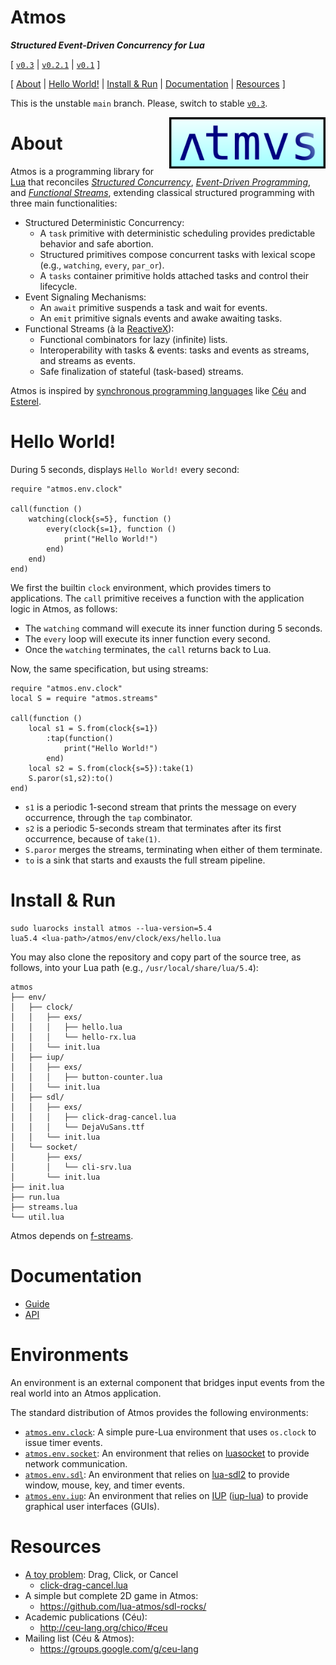 # Atmos

***Structured Event-Driven Concurrency for Lua***

[
    [`v0.3`](https://github.com/lua-atmos/atmos/tree/v0.3) |
    [`v0.2.1`](https://github.com/lua-atmos/atmos/tree/v0.2.1) |
    [`v0.1`](https://github.com/lua-atmos/atmos/tree/v0.1)
]

[
    [About](#about)                 |
    [Hello World!](#hello-world)    |
    [Install & Run](#install--run)  |
    [Documentation](#documentation) |
    [Resources](#resources)
]

This is the unstable `main` branch.
Please, switch to stable [`v0.3`](https://github.com/lua-atmos/atmos/tree/v0.3).

<img src="atmos-logo.png" width="250" align="right">

# About

Atmos is a programming library for [Lua][lua] that reconciles *[Structured
Concurrency][sc]*, *[Event-Driven Programming][events]*, and
*[Functional Streams][streams]*, extending classical structured programming
with three main functionalities:

- Structured Deterministic Concurrency:
    - A `task` primitive with deterministic scheduling provides predictable
      behavior and safe abortion.
    - Structured primitives compose concurrent tasks with lexical scope (e.g.,
      `watching`, `every`, `par_or`).
    - A `tasks` container primitive holds attached tasks and control their
      lifecycle.
- Event Signaling Mechanisms:
    - An `await` primitive suspends a task and wait for events.
    - An `emit` primitive signals events and awake awaiting tasks.
- Functional Streams (à la [ReactiveX][rx]):
    - Functional combinators for lazy (infinite) lists.
    - Interoperability with tasks & events:
        tasks and events as streams, and
        streams as events.
    - Safe finalization of stateful (task-based) streams.

Atmos is inspired by [synchronous programming languages][sync] like [Céu][ceu]
and [Esterel][esterel].

[lua]:          https://www.lua.org/
[sc]:           https://en.wikipedia.org/wiki/Structured_concurrency
[streams]:      https://en.wikipedia.org/wiki/Stream_(abstract_data_type)
[events]:       https://en.wikipedia.org/wiki/Event-driven_programming
[rx]:           https://en.wikipedia.org/wiki/ReactiveX
[sync]:         https://fsantanna.github.io/sc.html
[ceu]:          http://www.ceu-lang.org/
[esterel]:      https://en.wikipedia.org/wiki/Esterel

# Hello World!

During 5 seconds, displays `Hello World!` every second:

```
require "atmos.env.clock"

call(function ()
    watching(clock{s=5}, function ()
        every(clock{s=1}, function ()
            print("Hello World!")
        end)
    end)
end)
```

We first the builtin `clock` environment, which provides timers to
applications.
The `call` primitive receives a function with the application logic in Atmos,
as follows:

- The `watching` command will execute its inner function during 5 seconds.
- The `every` loop will execute its inner function every second.
- Once the `watching` terminates, the `call` returns back to Lua.

Now, the same specification, but using streams:

```
require "atmos.env.clock"
local S = require "atmos.streams"

call(function ()
    local s1 = S.from(clock{s=1})
        :tap(function()
            print("Hello World!")
        end)
    local s2 = S.from(clock{s=5}):take(1)
    S.paror(s1,s2):to()
end)
```

- `s1` is a periodic 1-second stream that prints the message on every
  occurrence, through the `tap` combinator.
- `s2` is a periodic 5-seconds stream that terminates after its first
  occurrence, because of `take(1)`.
- `S.paror` merges the streams, terminating when either of them terminate.
- `to` is a sink that starts and exausts the full stream pipeline.

# Install & Run

```
sudo luarocks install atmos --lua-version=5.4
lua5.4 <lua-path>/atmos/env/clock/exs/hello.lua
```

You may also clone the repository and copy part of the source tree, as follows,
into your Lua path (e.g., `/usr/local/share/lua/5.4`):

```
atmos
├── env/
│   ├── clock/
│   │   ├── exs/
│   │   │   ├── hello.lua
│   │   │   └── hello-rx.lua
│   │   └── init.lua
│   ├── iup/
│   │   ├── exs/
│   │   │   ├── button-counter.lua
│   │   └── init.lua
│   ├── sdl/
│   │   ├── exs/
│   │   │   ├── click-drag-cancel.lua
│   │   │   └── DejaVuSans.ttf
│   │   └── init.lua
│   └── socket/
│       ├── exs/
│       │   └── cli-srv.lua
│       └── init.lua
├── init.lua
├── run.lua
├── streams.lua
└── util.lua
```

Atmos depends on [f-streams][f-streams].

[f-streams]: https://github.com/lua-atmos/f-streams/

# Documentation

- [Guide](guide.md)
- [API](api.md)

# Environments

An environment is an external component that bridges input events from the real
world into an Atmos application.

The standard distribution of Atmos provides the following environments:

- [`atmos.env.clock`](atmos/env/clock/):
    A simple pure-Lua environment that uses `os.clock` to issue timer events.
- [`atmos.env.socket`](atmos/env/socket/):
    An environment that relies on [luasocket][luasocket] to provide network
    communication.
- [`atmos.env.sdl`](atmos/env/sdl/):
    An environment that relies on [lua-sdl2][luasdl] to provide window, mouse,
    key, and timer events.
- [`atmos.env.iup`](atmos/env/iup/):
    An environment that relies on [IUP][iup] ([iup-lua][iup-lua]) to provide
    graphical user interfaces (GUIs).

[luasocket]:    https://lunarmodules.github.io/luasocket/
[luasdl]:       https://github.com/Tangent128/luasdl2/
[iup]:          https://www.tecgraf.puc-rio.br/iup/
[iup-lua]:      https://www.tecgraf.puc-rio.br/iup/en/basic/index.html

# Resources

- [A toy problem][toy]: Drag, Click, or Cancel
    - [click-drag-cancel.lua](atmos/env/sdl/exs/click-drag-cancel.lua)
- A simple but complete 2D game in Atmos:
    - https://github.com/lua-atmos/sdl-rocks/
- Academic publications (Céu):
    - http://ceu-lang.org/chico/#ceu
- Mailing list (Céu & Atmos):
    - https://groups.google.com/g/ceu-lang

[toy]:  https://fsantanna.github.io/toy.html
